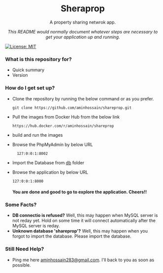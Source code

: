 <h1 align="center">Sheraprop</h1>
<p align="center">A property sharing netwrok app.</p>

<p align="center"><em>This README would normally document whatever steps are necessary to get your application up and running.</em></p>

[![License: MIT](https://img.shields.io/badge/License-MIT-yellow.svg)](https://opensource.org/licenses/MIT)

### What is this repository for?

- Quick summary
- Version

### How do I get set up?

- Clone the repository by running the below command or as you prefer.

  ```
  git clone https://github.com/aminhossain/shareprop.git
  ```

- Pull the images from Docker Hub from the below link

  ```
  https://hub.docker.com/r/aminhossain/shareprop
  ```

- build and run the images
- Browse the PhpMyAdmin by below URL
  ```
    127:0:0:1:8002
  ```
- Import the Database from [db](./db) folder
- Browse the application by below URL
  ```
  127:0:0:1:8000
  ```
  #### You are done and good to go to explore the application. Cheers!!

### Some Facts?

- **DB connectio is refused?** Well, this may happen when MySQL server is not reday yet. Hold on some time it will connect automatically after the MySQL server is reday.
- **Unknown database 'shareprop'?** Well, this may happen when you forgot to import the database. Please import the database.

### Still Need Help?

- Ping me here [aminhossain283@gmail.com](mailto:aminhossain283@gmail.com). I'll back to you as soon as possible.
